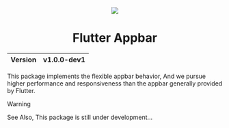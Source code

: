 <div align="center">
  <img width="" src="https://github.com/user-attachments/assets/535a7285-56f8-4f3f-8356-c9f54aed4d36">
  <h1>Flutter Appbar</h1>
  <table>
        <thead>
          <tr>
            <th>Version</th>
            <th>v1.0.0-dev1</th>
          </tr>
        </tbody>
    </table>
</div>

This package implements the flexible appbar behavior, And we pursue higher performance and responsiveness than the appbar generally provided by Flutter.

> [!WARNING]
> See Also, This package is still under development...
